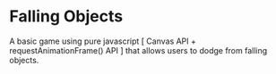 # Falling Objects

A basic game using pure javascript [ Canvas API + requestAnimationFrame() API ] that allows users to dodge from falling objects.